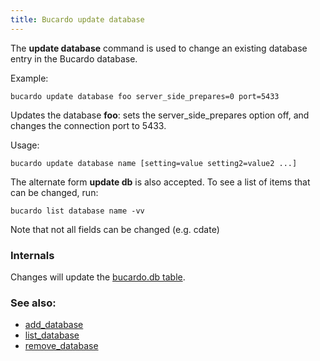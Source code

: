```yaml
---
title: Bucardo update database
---
```


The **update database** command is used to change an existing database entry in the Bucardo database.

Example:

    bucardo update database foo server_side_prepares=0 port=5433

Updates the database **foo**: sets the server_side_prepares option off, and changes the connection port to 5433.

Usage:

    bucardo update database name [setting=value setting2=value2 ...]

The alternate form **update db** is also accepted. To see a list of items that can be changed, run:

    bucardo list database name -vv

Note that not all fields can be changed (e.g. cdate)

### Internals

Changes will update the [bucardo.db table](/bucardo.db_table "wikilink").

### See also:

-   [add_database](/Bucardo/add_database "wikilink")
-   [list_database](/Bucardo/list_database "wikilink")
-   [remove_database](/Bucardo/remove_database "wikilink")
